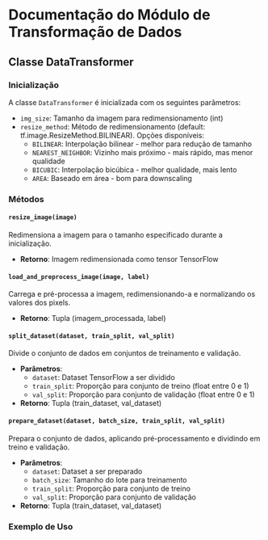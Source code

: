 # Documentação do Módulo de Transformação de Dados

## Classe DataTransformer

### Inicialização

A classe `DataTransformer` é inicializada com os seguintes parâmetros:

- `img_size`: Tamanho da imagem para redimensionamento (int)
- `resize_method`: Método de redimensionamento (default: tf.image.ResizeMethod.BILINEAR). Opções disponíveis:
  - `BILINEAR`: Interpolação bilinear - melhor para redução de tamanho
  - `NEAREST_NEIGHBOR`: Vizinho mais próximo - mais rápido, mas menor qualidade
  - `BICUBIC`: Interpolação bicúbica - melhor qualidade, mais lento
  - `AREA`: Baseado em área - bom para downscaling

### Métodos

#### `resize_image(image)`
Redimensiona a imagem para o tamanho especificado durante a inicialização.
- **Retorno**: Imagem redimensionada como tensor TensorFlow

#### `load_and_preprocess_image(image, label)`
Carrega e pré-processa a imagem, redimensionando-a e normalizando os valores dos pixels.
- **Retorno**: Tupla (imagem_processada, label)

#### `split_dataset(dataset, train_split, val_split)`
Divide o conjunto de dados em conjuntos de treinamento e validação.
- **Parâmetros**:
  - `dataset`: Dataset TensorFlow a ser dividido
  - `train_split`: Proporção para conjunto de treino (float entre 0 e 1)
  - `val_split`: Proporção para conjunto de validação (float entre 0 e 1)
- **Retorno**: Tupla (train_dataset, val_dataset)

#### `prepare_dataset(dataset, batch_size, train_split, val_split)`
Prepara o conjunto de dados, aplicando pré-processamento e dividindo em treino e validação.
- **Parâmetros**:
  - `dataset`: Dataset a ser preparado
  - `batch_size`: Tamanho do lote para treinamento
  - `train_split`: Proporção para conjunto de treino
  - `val_split`: Proporção para conjunto de validação
- **Retorno**: Tupla (train_dataset, val_dataset)

### Exemplo de Uso